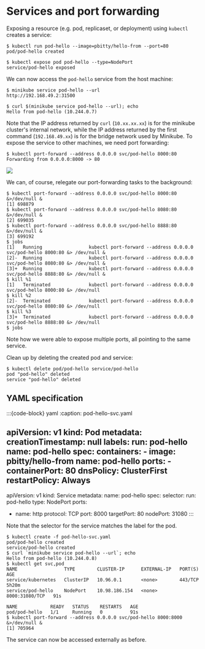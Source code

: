 Services and port forwarding
============================

Exposing a resource (e.g. pod, replicaset, or deployment) using `kubectl` creates a service:

```console
$ kubectl run pod-hello --image=pbitty/hello-from --port=80
pod/pod-hello created

$ kubectl expose pod pod-hello --type=NodePort
service/pod-hello exposed
```

We can now access the `pod-hello` service from the host machine:

```console
$ minikube service pod-hello --url
http://192.168.49.2:31500

$ curl $(minikube service pod-hello --url); echo
Hello from pod-hello (10.244.0.7)
```

Note that the IP address returned by `curl` (`10.xx.xx.xx`) is for the minikube cluster's internal network, while the IP address returned by the first command (`192.168.49.xx`) is for the bridge network used by Minikube. To expose the service to other machines, we need port forwarding:

```console
$ kubectl port-forward --address 0.0.0.0 svc/pod-hello 8000:80
Forwarding from 0.0.0.0:8000 -> 80
```

![](/_static/images/svc-port-forward.png)

We can, of course, relegate our port-forwarding tasks to the background:

```console
$ kubectl port-forward --address 0.0.0.0 svc/pod-hello 8000:80 &>/dev/null &
[1] 698879
$ kubectl port-forward --address 0.0.0.0 svc/pod-hello 8080:80 &>/dev/null &
[2] 699035
$ kubectl port-forward --address 0.0.0.0 svc/pod-hello 8888:80 &>/dev/null &
[3] 699192
$ jobs
[1]   Running                 kubectl port-forward --address 0.0.0.0 svc/pod-hello 8000:80 &> /dev/null &
[2]-  Running                 kubectl port-forward --address 0.0.0.0 svc/pod-hello 8080:80 &> /dev/null &
[3]+  Running                 kubectl port-forward --address 0.0.0.0 svc/pod-hello 8888:80 &> /dev/null &
$ kill %1
[1]   Terminated              kubectl port-forward --address 0.0.0.0 svc/pod-hello 8000:80 &> /dev/null
$ kill %2
[2]-  Terminated              kubectl port-forward --address 0.0.0.0 svc/pod-hello 8080:80 &> /dev/null
$ kill %3
[3]+  Terminated              kubectl port-forward --address 0.0.0.0 svc/pod-hello 8888:80 &> /dev/null
$ jobs
```

Note how we were able to expose multiple ports, all pointing to the same service.

Clean up by deleting the created pod and service:

```console
$ kubectl delete pod/pod-hello service/pod-hello
pod "pod-hello" deleted
service "pod-hello" deleted
```

## YAML specification

:::{code-block} yaml
:caption: pod-hello-svc.yaml

apiVersion: v1
kind: Pod
metadata:
  creationTimestamp: null
  labels:
    run: pod-hello
  name: pod-hello
spec:
  containers:
    - image: pbitty/hello-from
      name: pod-hello
      ports:
        - containerPort: 80
  dnsPolicy: ClusterFirst
  restartPolicy: Always
---
apiVersion: v1
kind: Service
metadata:
  name: pod-hello
spec:
  selector:
    run: pod-hello
  type: NodePort
  ports:
  - name: http
    protocol: TCP
    port: 8000
    targetPort: 80
    nodePort: 31080
:::

Note that the selector for the service matches the label for the pod.

```console
$ kubectl create -f pod-hello-svc.yaml
pod/pod-hello created
service/pod-hello created
$ curl `minikube service pod-hello --url`; echo
Hello from pod-hello (10.244.0.8)
$ kubectl get svc,pod
NAME                 TYPE        CLUSTER-IP      EXTERNAL-IP   PORT(S)          AGE
service/kubernetes   ClusterIP   10.96.0.1       <none>        443/TCP          5h20m
service/pod-hello    NodePort    10.98.186.154   <none>        8000:31080/TCP   91s

NAME            READY   STATUS    RESTARTS   AGE
pod/pod-hello   1/1     Running   0          91s
$ kubectl port-forward --address 0.0.0.0 svc/pod-hello 8000:8000 &>/dev/null &
[1] 705964
```

The service can now be accessed externally as before.
